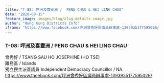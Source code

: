 ```yaml
---
title: "T-08: 坪洲及喜靈洲 /  PENG CHAU & HEI LING CHAU"
date: "2020-08-15"
feature_image: images/blog/blog-details-image.jpg
author: "Hong Kong Districts Info"
iframe: "https://www.facebook.com/坪洲曾秀好區議員辦事處-1393935177595026/"
---
```


### T-08: 坪洲及喜靈洲 /  PENG CHAU & HEI LING CHAU  
曾秀好 /  TSANG SAU HO JOSEPHINE (HO TSE)  
離島區 / Islands  
獨立民主派區議員 Independent Democracy Councillor / NA  
https://www.facebook.com/坪洲曾秀好區議員辦事處-1393935177595026/
